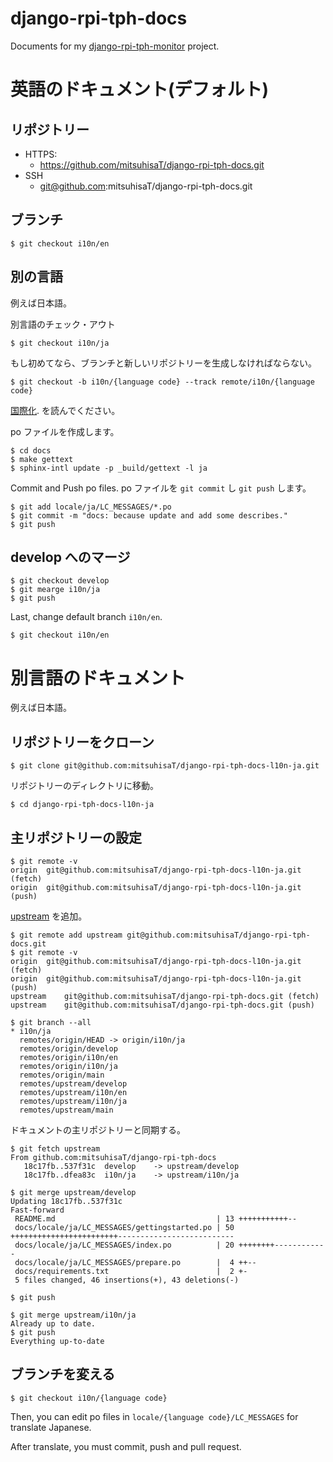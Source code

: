 # django-rpi-tph-docs
Documents for my [django-rpi-tph-monitor](https://github.com/mitsuhisaT/django-rpi-tph-monitor) project.

# 英語のドキュメント(デフォルト)

## リポジトリー

- HTTPS:
  - https://github.com/mitsuhisaT/django-rpi-tph-docs.git
- SSH
  - git@github.com:mitsuhisaT/django-rpi-tph-docs.git

## ブランチ

```shell
$ git checkout i10n/en
```

## 別の言語

例えば日本語。

別言語のチェック・アウト

```shell
$ git checkout i10n/ja
```

もし初めてなら、ブランチと新しいリポジトリーを生成しなければならない。

```shell
$ git checkout -b i10n/{language code} --track remote/i10n/{language code}
```

[国際化](https://www.sphinx-doc.org/ja/master/usage/advanced/intl.html).
を読んでください。

po ファイルを作成します。

```shell
$ cd docs
$ make gettext
$ sphinx-intl update -p _build/gettext -l ja
```

Commit and Push po files.
po ファイルを `git commit` し `git push` します。

```shell
$ git add locale/ja/LC_MESSAGES/*.po
$ git commit -m "docs: because update and add some describes."
$ git push
```

## develop へのマージ

```shell
$ git checkout develop
$ git mearge i10n/ja
$ git push
```

Last, change default branch `i10n/en`.

```shell
$ git checkout i10n/en
```

# 別言語のドキュメント

例えば日本語。

## リポジトリーをクローン

```shell
$ git clone git@github.com:mitsuhisaT/django-rpi-tph-docs-l10n-ja.git
```

リポジトリーのディレクトリに移動。

```shell
$ cd django-rpi-tph-docs-l10n-ja
```

## 主リポジトリーの設定

```shell
$ git remote -v
origin	git@github.com:mitsuhisaT/django-rpi-tph-docs-l10n-ja.git (fetch)
origin	git@github.com:mitsuhisaT/django-rpi-tph-docs-l10n-ja.git (push)
```

[upstream](https://github.com/mitsuhisaT/django-rpi-tph-docs) を追加。

```shell
$ git remote add upstream git@github.com:mitsuhisaT/django-rpi-tph-docs.git
$ git remote -v
origin	git@github.com:mitsuhisaT/django-rpi-tph-docs-l10n-ja.git (fetch)
origin	git@github.com:mitsuhisaT/django-rpi-tph-docs-l10n-ja.git (push)
upstream	git@github.com:mitsuhisaT/django-rpi-tph-docs.git (fetch)
upstream	git@github.com:mitsuhisaT/django-rpi-tph-docs.git (push)
```

```shell
$ git branch --all
* i10n/ja
  remotes/origin/HEAD -> origin/i10n/ja
  remotes/origin/develop
  remotes/origin/i10n/en
  remotes/origin/i10n/ja
  remotes/origin/main
  remotes/upstream/develop
  remotes/upstream/i10n/en
  remotes/upstream/i10n/ja
  remotes/upstream/main
```

ドキュメントの主リポジトリーと同期する。

```shell
$ git fetch upstream
From github.com:mitsuhisaT/django-rpi-tph-docs
   18c17fb..537f31c  develop    -> upstream/develop
   18c17fb..dfea83c  i10n/ja    -> upstream/i10n/ja
```

```shell
$ git merge upstream/develop
Updating 18c17fb..537f31c
Fast-forward
 README.md                                    | 13 +++++++++++--
 docs/locale/ja/LC_MESSAGES/gettingstarted.po | 50 ++++++++++++++++++++++++--------------------------
 docs/locale/ja/LC_MESSAGES/index.po          | 20 ++++++++------------
 docs/locale/ja/LC_MESSAGES/prepare.po        |  4 ++--
 docs/requirements.txt                        |  2 +-
 5 files changed, 46 insertions(+), 43 deletions(-)

$ git push

$ git merge upstream/i10n/ja
Already up to date.
$ git push
Everything up-to-date
```

## ブランチを変える

```shell
$ git checkout i10n/{language code}
```

Then, you can edit po files in `locale/{language code}/LC_MESSAGES` for translate Japanese.

After translate, you must commit, push and pull request.